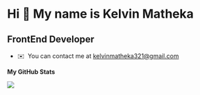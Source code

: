 Hi 👋 My name is Kelvin Matheka
===============================

FrontEnd Developer
-----------------
* ✉️  You can contact me at [kelvinmatheka321@gmail.com](mailto:kelvinmatheka321@gmail.com)

<b>My GitHub Stats</b>



<a href="http://www.github.com/KelvinMatheka-1"><img src="https://github-readme-streak-stats.herokuapp.com/?user=KelvinMatheka-1&stroke=ffffff&background=1c1917&ring=0891b2&fire=0891b2&currStreakNum=ffffff&currStreakLabel=0891b2&sideNums=ffffff&sideLabels=ffffff&dates=ffffff&hide_border=true" /></a>
